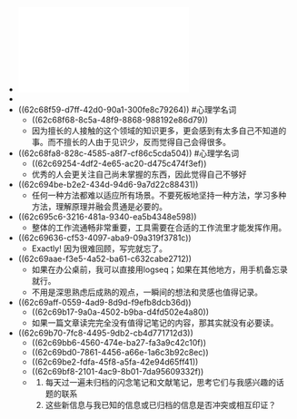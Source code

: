 - ![申克·阿伦斯 - 卡片笔记写作法_ 如何实现从阅读到写作-人民邮电出版社 (2021).pdf](../assets/申克·阿伦斯_-_卡片笔记写作法_如何实现从阅读到写作-人民邮电出版社_(2021)_1657178810409_0.pdf)
-
- ((62c68f59-d7ff-42d0-90a1-300fe8c79264)) #心理学名词
	- ((62c68f68-8c5a-48f9-8868-988192e86d79))
	- 因为擅长的人接触的这个领域的知识更多，更会感到有太多自己不知道的事。而不擅长的人由于见识少，反而觉得自己会得很多。
- ((62c68fa8-828c-4585-a8f7-cf86c5cda504)) #心理学名词
	- ((62c69254-4df2-4e65-ac20-d475c474f3ef))
	- 优秀的人会更关注自己尚未掌握的东西，因此觉得自己不够好
- ((62c694be-b2e2-434d-94d6-9a7d22c88431))
	- 任何一种方法都难以适应所有场景。不要死板地坚持一种方法，学习多种方法，理解原理并融会贯通是必要的。
- ((62c695c6-3216-481a-9340-ea5b4348e598))
	- 整体的工作流通畅非常重要，工具需要在合适的工作流里才能发挥作用。
- ((62c69636-cf53-4097-aba9-09a319f3781c))
	- Exactly! 因为很难回顾，写完就忘了。
- ((62c69aae-f3e5-4a52-ba61-c632cabe2712))
	- 如果在办公桌前，我可以直接用logseq；如果在其他地方，用手机备忘录就行。
	- 不用是深思熟虑后成熟的观点，一瞬间的想法和灵感也值得记录。
- ((62c69aff-0559-4ad9-8d9d-f9efb8dcb36d))
	- ((62c69b17-9a0a-4502-b9ba-d4fd502e4a80))
	- 如果一篇文章读完完全没有值得记笔记的内容，那其实就没有必要读。
- ((62c69b70-7fc8-4495-9db2-cb4d771712d3))
	- ((62c69bb6-4560-474e-ba27-fa3a9c42c10f))
	- ((62c69bd0-7861-4456-a66e-1a6c3b92c8ec))
	- ((62c69be2-fdfa-45f8-a5fa-42e94d65ff41))
	- ((62c69bf8-2101-4ac9-8b01-7da95609332f))
	- 1. 每天过一遍未归档的闪念笔记和文献笔记，思考它们与我感兴趣的话题的联系
	  2. 这些新信息与我已知的信息或已归档的信息是否冲突或相互印证？